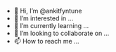 - 👋 Hi, I’m @ankitfyntune
- 👀 I’m interested in ...
- 🌱 I’m currently learning ...
- 💞️ I’m looking to collaborate on ...
- 📫 How to reach me ...

<!---
ankitfyntune/ankitfyntune is a ✨ special ✨ repository because its `README.md` (this file) appears on your GitHub profile.
You can click the Preview link to take a look at your changes.
--->
